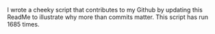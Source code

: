 I wrote a cheeky script that contributes to my Github by updating this ReadMe to illustrate why more than commits matter. This script has run 1685 times.